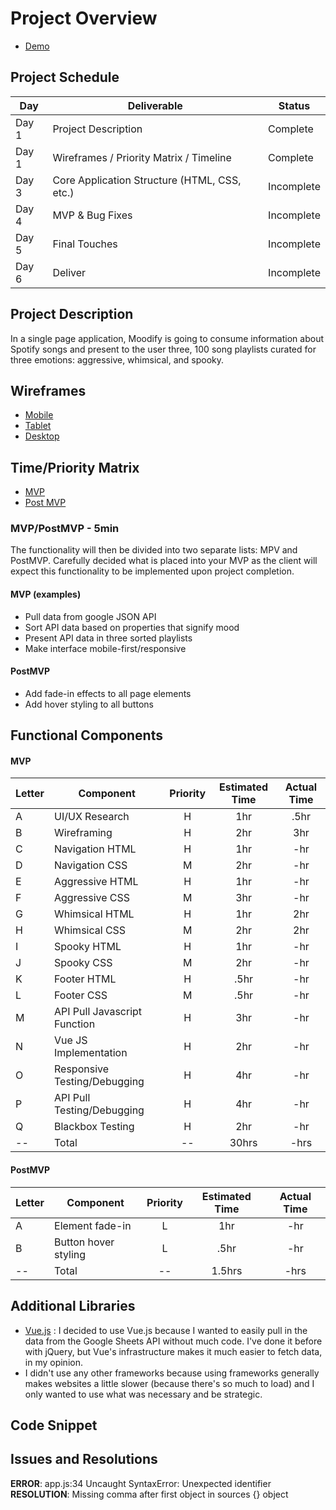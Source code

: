 # Project Overview

- [Demo](https://moodify.netlify.app)

## Project Schedule

|  Day | Deliverable | Status
|---|---| ---|
|Day 1| Project Description | Complete
|Day 1| Wireframes / Priority Matrix / Timeline | Complete
|Day 3| Core Application Structure (HTML, CSS, etc.) | Incomplete
|Day 4| MVP & Bug Fixes | Incomplete
|Day 5| Final Touches | Incomplete
|Day 6| Deliver | Incomplete


## Project Description

In a single page application, Moodify is going to consume information about Spotify songs and present to the user three, 100 song playlists curated for three emotions: aggressive, whimsical, and spooky.

## Wireframes

- [Mobile](https://www.dropbox.com/s/4n9bteytdsdzeg7/mobile.pdf?dl=0)
- [Tablet](https://www.dropbox.com/s/qbgcz7vpmp7n5uu/tablet.pdf?dl=0)
- [Desktop](https://www.dropbox.com/s/01sj4k2spj6e3e8/desktop.pdf?dl=0)

## Time/Priority Matrix 
- [MVP](https://res.cloudinary.com/dpjdvsigb/image/upload/v1602465106/moodify/moodify-mvp_l7n4mi.jpg)
- [Post MVP](https://res.cloudinary.com/dpjdvsigb/image/upload/v1602465106/moodify/moodify-post-mvp_mbjtk0.jpg)

### MVP/PostMVP - 5min

The functionality will then be divided into two separate lists: MPV and PostMVP. Carefully decided what is placed into your MVP as the client will expect this functionality to be implemented upon project completion.  

#### MVP (examples)

- Pull data from google JSON API
- Sort API data based on properties that signify mood
- Present API data in three sorted playlists
- Make interface mobile-first/responsive

#### PostMVP 

- Add fade-in effects to all page elements
- Add hover styling to all buttons

## Functional Components

#### MVP
| Letter | Component | Priority | Estimated Time | Actual Time |
| --- | --- | :---: |  :---: | :---: |
| A | UI/UX Research | H | 1hr | .5hr |
| B | Wireframing | H | 2hr | 3hr |
| C | Navigation HTML | H | 1hr | -hr |
| D | Navigation CSS | M | 2hr | -hr |
| E | Aggressive HTML | H | 1hr | -hr |
| F | Aggressive CSS | M | 3hr | -hr | 
| G | Whimsical HTML | H | 1hr | 2hr |
| H | Whimsical CSS | M | 2hr | 2hr | 
| I | Spooky HTML | H | 1hr | -hr |
| J | Spooky CSS | M | 2hr | -hr |
| K | Footer HTML | H | .5hr | -hr |
| L | Footer CSS | M | .5hr | -hr |
| M | API Pull Javascript Function | H | 3hr | -hr |
| N | Vue JS Implementation | H | 2hr | -hr |
| O | Responsive Testing/Debugging | H | 4hr | -hr |
| P | API Pull Testing/Debugging | H | 4hr | -hr |
| Q | Blackbox Testing | H | 2hr | -hr |
| -- | Total | -- | 30hrs| -hrs |

#### PostMVP
| Letter | Component | Priority | Estimated Time | Actual Time |
| --- | --- |  :---: | :---: | :---: |
| A | Element fade-in | L | 1hr | -hr |
| B | Button hover styling | L | .5hr | -hr |
| -- | Total | -- | 1.5hrs| -hrs |

## Additional Libraries
- [Vue.js](https://vuejs.org/) : I decided to use Vue.js because I wanted to easily pull in the data from the Google Sheets API without much code. I've done it before with jQuery, but Vue's infrastructure makes it much easier to fetch data, in my opinion.
- I didn't use any other frameworks because using frameworks generally makes websites a little slower (because there's so much to load) and I only wanted to use what was necessary and be strategic.

## Code Snippet

## Issues and Resolutions
**ERROR**: app.js:34 Uncaught SyntaxError: Unexpected identifier           
**RESOLUTION**: Missing comma after first object in sources {} object
